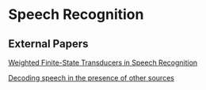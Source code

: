 # Speech Recognition

## External Papers

[Weighted Finite-State Transducers in Speech Recognition](http://www.cs.nyu.edu/~mohri/pub/csl01.pdf)

[Decoding speech in the presence of other sources](http://www.ee.columbia.edu/~dpwe/pubs/BarkCE05-sfd-spcomm.pdf)
